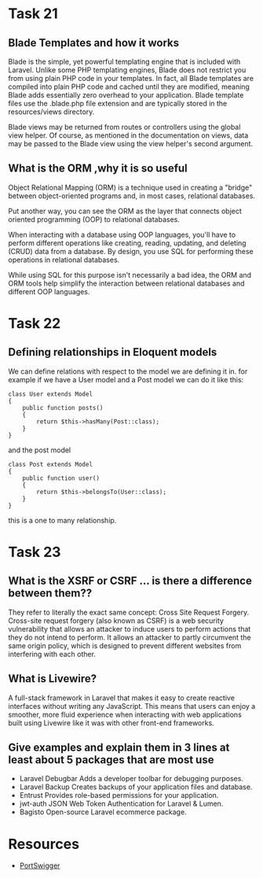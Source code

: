 # Task 21
## Blade Templates and how it works
Blade is the simple, yet powerful templating engine that is included with Laravel. Unlike some PHP templating engines, Blade does not restrict you from using plain PHP code in your templates. In fact, all Blade templates are compiled into plain PHP code and cached until they are modified, meaning Blade adds essentially zero overhead to your application. Blade template files use the .blade.php file extension and are typically stored in the resources/views directory.

Blade views may be returned from routes or controllers using the global view helper. Of course, as mentioned in the documentation on views, data may be passed to the Blade view using the view helper's second argument.

## What is the ORM ,why it is so useful
Object Relational Mapping (ORM) is a technique used in creating a "bridge" between object-oriented programs and, in most cases, relational databases.

Put another way, you can see the ORM as the layer that connects object oriented programming (OOP) to relational databases.

When interacting with a database using OOP languages, you'll have to perform different operations like creating, reading, updating, and deleting (CRUD) data from a database. By design, you use SQL for performing these operations in relational databases.

While using SQL for this purpose isn't necessarily a bad idea, the ORM and ORM tools help simplify the interaction between relational databases and different OOP languages.

# Task 22
## Defining relationships in Eloquent models
We can define relations with respect to the model we are defining it in. for example if we have a User model and a Post model we can do it like this:
```
class User extends Model
{
    public function posts()
    {
        return $this->hasMany(Post::class);
    }
}
```

and the post model
```
class Post extends Model
{
    public function user()
    {
        return $this->belongsTo(User::class);
    }
}
```
this is a one to many relationship.

# Task 23
## What is the XSRF or CSRF ... is there a difference between them??
They refer to literally the exact same concept: Cross Site Request Forgery.
Cross-site request forgery (also known as CSRF) is a web security vulnerability that allows an attacker to induce users to perform actions that they do not intend to perform. It allows an attacker to partly circumvent the same origin policy, which is designed to prevent different websites from interfering with each other.

## What is Livewire?
A full-stack framework in Laravel that makes it easy to create reactive interfaces without writing any JavaScript. This means that users can enjoy a smoother, more fluid experience when interacting with web applications built using Livewire like it was with other front-end frameworks.

## Give examples and explain them in 3 lines at least about 5 packages that are most use
- Laravel Debugbar	Adds a developer toolbar for debugging purposes.
- Laravel Backup	Creates backups of your application files and database.
- Entrust	Provides role-based permissions for your application.
- jwt-auth   JSON Web Token Authentication for Laravel & Lumen.
- Bagisto	Open-source Laravel ecommerce package.

# Resources
- [PortSwigger](https://portswigger.net/web-security/csrf)


